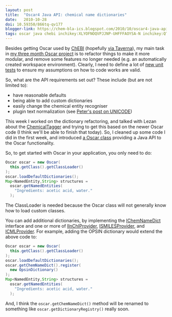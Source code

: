 ```yaml
---
layout: post
title:  "Oscar4 Java API: chemical name dictionaries"
date:   2010-10-28
doi: 10.59350/866tq-qv177
blogger-link: https://chem-bla-ics.blogspot.com/2010/10/oscar4-java-api-chemical-name.html
tags: oscar java chebi inchikey:XLYOFNOQVPJJNP-UHFFFAOYSA-N inchikey:QTBSBXVTEAMEQO-UHFFFAOYSA-N
---
```


Besides getting Oscar used by [ChEBI](http://www.ebi.ac.uk/chebi/) (hopefully [via Taverna](http://chem-bla-ics.blogspot.com/2010/10/oscar-text-mining-in-taverna.html)),
my main task in [my three month Oscar project](http://chem-bla-ics.blogspot.com/2010/10/working-on-oscar-for-three-months.html)
is to refactor things to make it more modular, and remove some features no longer needed (e.g. an automatically created workspace environment).
Clearly, I need to define a lot of [new unit tests](http://chem-bla-ics.blogspot.com/2010/10/multiple-unit-test-inheritance-with.html)
to ensure my assumptions on how to code works are valid.

So, what are the API requirements set out? These include (but are not limited to):

* have reasonable defaults
* being able to add custom dictionaries
* easily change the chemical entity recogniser
* plugin text normalization (see [Peter's post on UNICODE](http://wwmm.ch.cam.ac.uk/blogs/murrayrust/?p=2666))

This week I worked on the dictionary refactoring, and talked with Lezan about the [ChemicalTagger](http://www-ucc.ch.cam.ac.uk/products/software/chemicaltagger)
and trying to get this based on the newer Oscar code (I think we'll be able to finish that today). So, I cleaned up
some code I did in the first week, and introduced [a Oscar class](https://bitbucket.org/wwmm/oscar4/src/bf79fd11045c/oscar4-api/src/main/java/uk/ac/cam/ch/wwmm/oscar/Oscar.java)
providing a Java API to the Oscar functionality.

So, to get started with Oscar in your application, you only need to do:

```java
Oscar oscar = new Oscar(
  this.getClass().getClassLoader()
);
oscar.loadDefaultDictionaries();
Map<NamedEntity,String> structures =
  oscar.getNamedEntities(
    "Ingredients: acetic acid, water."
  );
```

The ClassLoader is needed because the Oscar class will not generally know how to load custom classes.

You can add additional dictionaries, by implementing the [IChemNameDict](https://bitbucket.org/wwmm/oscar4/src/tip/oscar4-chemnamedict/src/main/java/uk/ac/cam/ch/wwmm/oscar/chemnamedict/IChemNameDict.java)
interface and one or more of [IInChIProvider](https://bitbucket.org/wwmm/oscar4/src/tip/oscar4-chemnamedict/src/main/java/uk/ac/cam/ch/wwmm/oscar/chemnamedict/IInChIProvider.java),
[ISMILESProvider](https://bitbucket.org/wwmm/oscar4/src/tip/oscar4-chemnamedict/src/main/java/uk/ac/cam/ch/wwmm/oscar/chemnamedict/ISMILESProvider.java),
and [ICMLProvider](https://bitbucket.org/wwmm/oscar4/src/tip/oscar4-chemnamedict/src/main/java/uk/ac/cam/ch/wwmm/oscar/chemnamedict/ICMLProvider.java).
For example, adding the OPSIN dictionary would extend the above code to:

```java
Oscar oscar = new Oscar(
  this.getClass().getClassLoader()
);
oscar.loadDefaultDictionaries();
oscar.getChemNameDict().register(
  new OpsinDictionary()
);
Map<NamedEntity,String> structures =
  oscar.getNamedEntities(
    "Ingredients: acetic acid, water."
  );
```

And, I think the `oscar.getChemNameDict()` method will be renamed to something like `oscar.getDictionaryRegistry()` really soon.
